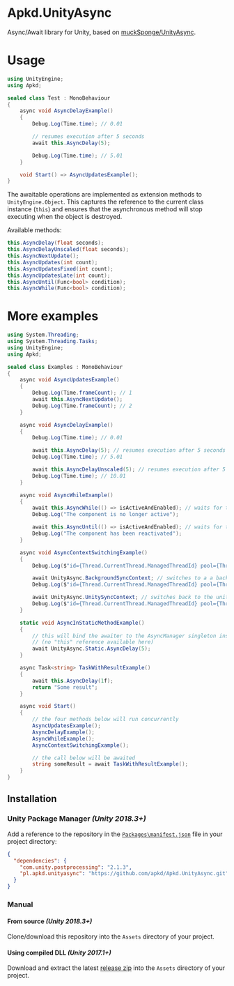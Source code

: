 # Apkd.UnityAsync

Async/Await library for Unity, based on [muckSponge/UnityAsync](https://github.com/muckSponge/UnityAsync).

# Usage


```csharp
using UnityEngine;
using Apkd;

sealed class Test : MonoBehaviour
{
    async void AsyncDelayExample()
    {
        Debug.Log(Time.time); // 0.01

        // resumes execution after 5 seconds
        await this.AsyncDelay(5);

        Debug.Log(Time.time); // 5.01
    }

    void Start() => AsyncUpdatesExample();
}
```

The awaitable operations are implemented as extension methods to `UnityEngine.Object`. This captures the reference to the current class instance (`this`) and ensures that the asynchronous method will stop executing when the object is destroyed.

Available methods:

```csharp
this.AsyncDelay(float seconds);
this.AsyncDelayUnscaled(float seconds);
this.AsyncNextUpdate();
this.AsyncUpdates(int count);
this.AsyncUpdatesFixed(int count);
this.AsyncUpdatesLate(int count);
this.AsyncUntil(Func<bool> condition);
this.AsyncWhile(Func<bool> condition);
```

# More examples

```csharp
using System.Threading;
using System.Threading.Tasks;
using UnityEngine;
using Apkd;

sealed class Examples : MonoBehaviour
{
    async void AsyncUpdatesExample()
    {
        Debug.Log(Time.frameCount); // 1
        await this.AsyncNextUpdate();
        Debug.Log(Time.frameCount); // 2
    }

    async void AsyncDelayExample()
    {
        Debug.Log(Time.time); // 0.01

        await this.AsyncDelay(5); // resumes execution after 5 seconds
        Debug.Log(Time.time); // 5.01

        await this.AsyncDelayUnscaled(5); // resumes execution after 5 seconds (unscaled time)
        Debug.Log(Time.time); // 10.01
    }

    async void AsyncWhileExample()
    {
        await this.AsyncWhile(() => isActiveAndEnabled); // waits for the condition to become false
        Debug.Log("The component is no longer active");

        await this.AsyncUntil(() => isActiveAndEnabled); // waits for the condition to become true
        Debug.Log("The component has been reactivated");
    }

    async void AsyncContextSwitchingExample()
    {
        Debug.Log($"id={Thread.CurrentThread.ManagedThreadId} pool={Thread.CurrentThread.IsThreadPoolThread}"); // 1 false

        await UnityAsync.BackgroundSyncContext; // switches to a a background context (thread pool)
        Debug.Log($"id={Thread.CurrentThread.ManagedThreadId} pool={Thread.CurrentThread.IsThreadPoolThread}"); // 70 true

        await UnityAsync.UnitySyncContext; // switches back to the unity context
        Debug.Log($"id={Thread.CurrentThread.ManagedThreadId} pool={Thread.CurrentThread.IsThreadPoolThread}"); // 1 false
    }

    static void AsyncInStaticMethodExample()
    {
        // this will bind the awaiter to the AsyncManager singleton instance
        // (no "this" reference available here)
        await UnityAsync.Static.AsyncDelay(5);
    }

    async Task<string> TaskWithResultExample()
    {
        await this.AsyncDelay(1f);
        return "Some result";
    }

    async void Start()
    {
        // the four methods below will run concurrently
        AsyncUpdatesExample();
        AsyncDelayExample();
        AsyncWhileExample();
        AsyncContextSwitchingExample();

        // the call below will be awaited
        string someResult = await TaskWithResultExample();
    }
}

```

## Installation

### Unity Package Manager *(Unity 2018.3+)*

Add a reference to the repository in the [`Packages\manifest.json`](https://docs.unity3d.com/Packages/com.unity.package-manager-ui@1.8/manual/index.html#project-manifests) file in your project directory:

```json
{
  "dependencies": {
    "com.unity.postprocessing": "2.1.3",
    "pl.apkd.unityasync": "https://github.com/apkd/Apkd.UnityAsync.git"
  }
}
```

### Manual

#### From source *(Unity 2018.3+)*

Clone/download this repository into the `Assets` directory of your project.

#### Using compiled DLL *(Unity 2017.1+)*

Download and extract the latest [release zip](https://github.com/apkd/Apkd.UnityAsync/releases) into the `Assets` directory of your project.